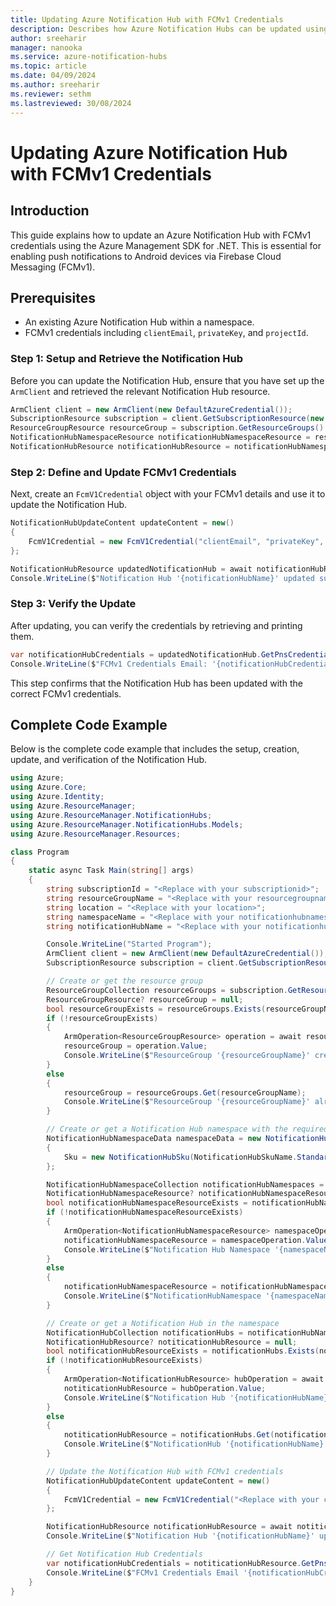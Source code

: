 ```yaml
---
title: Updating Azure Notification Hub with FCMv1 Credentials
description: Describes how Azure Notification Hubs can be updated using FCMv1 credentials
author: sreeharir
manager: nanooka
ms.service: azure-notification-hubs
ms.topic: article
ms.date: 04/09/2024
ms.author: sreeharir
ms.reviewer: sethm
ms.lastreviewed: 30/08/2024
---
```


# Updating Azure Notification Hub with FCMv1 Credentials

## Introduction
This guide explains how to update an Azure Notification Hub with FCMv1 credentials using the Azure Management SDK for .NET. This is essential for enabling push notifications to Android devices via Firebase Cloud Messaging (FCMv1).

## Prerequisites
- An existing Azure Notification Hub within a namespace.
- FCMv1 credentials including `clientEmail`, `privateKey`, and `projectId`.

### Step 1: Setup and Retrieve the Notification Hub
Before you can update the Notification Hub, ensure that you have set up the `ArmClient` and retrieved the relevant Notification Hub resource.

```csharp
ArmClient client = new ArmClient(new DefaultAzureCredential());
SubscriptionResource subscription = client.GetSubscriptionResource(new ResourceIdentifier($"/subscriptions/{subscriptionId}"));
ResourceGroupResource resourceGroup = subscription.GetResourceGroups().Get(resourceGroupName);
NotificationHubNamespaceResource notificationHubNamespaceResource = resourceGroup.GetNotificationHubNamespaces().Get(namespaceName);
NotificationHubResource notificationHubResource = notificationHubNamespaceResource.GetNotificationHubs().Get(notificationHubName);
```

### Step 2: Define and Update FCMv1 Credentials
Next, create an `FcmV1Credential` object with your FCMv1 details and use it to update the Notification Hub.

```csharp
NotificationHubUpdateContent updateContent = new()
{
    FcmV1Credential = new FcmV1Credential("clientEmail", "privateKey", "projectid")
};

NotificationHubResource updatedNotificationHub = await notificationHubResource.UpdateAsync(updateContent);
Console.WriteLine($"Notification Hub '{notificationHubName}' updated successfully with FCMv1 credentials.");
```

### Step 3: Verify the Update
After updating, you can verify the credentials by retrieving and printing them.

```csharp
var notificationHubCredentials = updatedNotificationHub.GetPnsCredentials().Value;
Console.WriteLine($"FCMv1 Credentials Email: '{notificationHubCredentials.FcmV1Credential.ClientEmail}'");
```

This step confirms that the Notification Hub has been updated with the correct FCMv1 credentials.

## Complete Code Example
Below is the complete code example that includes the setup, creation, update, and verification of the Notification Hub.

```csharp
using Azure;
using Azure.Core;
using Azure.Identity;
using Azure.ResourceManager;
using Azure.ResourceManager.NotificationHubs;
using Azure.ResourceManager.NotificationHubs.Models;
using Azure.ResourceManager.Resources;

class Program
{
    static async Task Main(string[] args)
    {
        string subscriptionId = "<Replace with your subscriptionid>";
        string resourceGroupName = "<Replace with your resourcegroupname>";
        string location = "<Replace with your location>";
        string namespaceName = "<Replace with your notificationhubnamespacename>";
        string notificationHubName = "<Replace with your notificationhubname>";

        Console.WriteLine("Started Program");
        ArmClient client = new ArmClient(new DefaultAzureCredential());
        SubscriptionResource subscription = client.GetSubscriptionResource(new ResourceIdentifier($"/subscriptions/{subscriptionId}"));

        // Create or get the resource group
        ResourceGroupCollection resourceGroups = subscription.GetResourceGroups();
        ResourceGroupResource? resourceGroup = null;
        bool resourceGroupExists = resourceGroups.Exists(resourceGroupName);
        if (!resourceGroupExists)
        {
            ArmOperation<ResourceGroupResource> operation = await resourceGroups.CreateOrUpdateAsync(WaitUntil.Completed, resourceGroupName, new ResourceGroupData(location));
            resourceGroup = operation.Value;
            Console.WriteLine($"ResourceGroup '{resourceGroupName}' created successfully.");
        }
        else
        {
            resourceGroup = resourceGroups.Get(resourceGroupName);
            Console.WriteLine($"ResourceGroup '{resourceGroupName}' already exists.");
        }

        // Create or get a Notification Hub namespace with the required SKU
        NotificationHubNamespaceData namespaceData = new NotificationHubNamespaceData(location)
        {
            Sku = new NotificationHubSku(NotificationHubSkuName.Standard)
        };

        NotificationHubNamespaceCollection notificationHubNamespaces = resourceGroup.GetNotificationHubNamespaces();
        NotificationHubNamespaceResource? notificationHubNamespaceResource = null;
        bool notificationHubNamespaceResourceExists = notificationHubNamespaces.Exists(namespaceName);
        if (!notificationHubNamespaceResourceExists)
        {
            ArmOperation<NotificationHubNamespaceResource> namespaceOperation = await notificationHubNamespaces.CreateOrUpdateAsync(WaitUntil.Completed, namespaceName, namespaceData);
            notificationHubNamespaceResource = namespaceOperation.Value;
            Console.WriteLine($"Notification Hub Namespace '{namespaceName}' created successfully.");
        }
        else
        {
            notificationHubNamespaceResource = notificationHubNamespaces.Get(namespaceName);
            Console.WriteLine($"NotificationHubNamespace '{namespaceName}' already exists.");
        }

        // Create or get a Notification Hub in the namespace
        NotificationHubCollection notificationHubs = notificationHubNamespaceResource.GetNotificationHubs();
        NotificationHubResource? notiticationHubResource = null;
        bool notificationHubResourceExists = notificationHubs.Exists(notificationHubName);
        if (!notificationHubResourceExists)
        {
            ArmOperation<NotificationHubResource> hubOperation = await notificationHubs.CreateOrUpdateAsync(WaitUntil.Completed, notificationHubName, new NotificationHubData(location));
            notiticationHubResource = hubOperation.Value;
            Console.WriteLine($"Notification Hub '{notificationHubName}' created successfully in Namespace '{namespaceName}'.");
        }
        else
        {
            notiticationHubResource = notificationHubs.Get(notificationHubName);
            Console.WriteLine($"NotificationHub '{notificationHubName}' already exists.");
        }

        // Update the Notification Hub with FCMv1 credentials
        NotificationHubUpdateContent updateContent = new()
        {
            FcmV1Credential = new FcmV1Credential("<Replace with your clientEmail>", "<Replace with your privateKey>", "<Replace with your projectid>")
        };

        NotificationHubResource notificationHubResource = await notiticationHubResource.UpdateAsync(updateContent);
        Console.WriteLine($"Notification Hub '{notificationHubName}' updated successfully with FCMv1 credentials.");

        // Get Notification Hub Credentials
        var notificationHubCredentials = notiticationHubResource.GetPnsCredentials().Value;
        Console.WriteLine($"FCMv1 Credentials Email '{notificationHubCredentials.FcmV1Credential.ClientEmail}'");
    }
}
```
